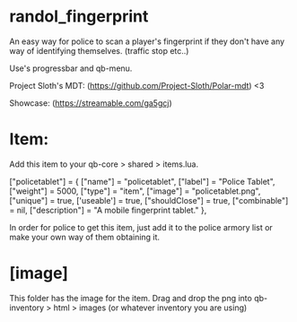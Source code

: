 # randol_fingerprint

An easy way for police to scan a player's fingerprint if they don't have any way of identifying themselves. (traffic stop etc..)

Use's progressbar and qb-menu.

Project Sloth's MDT: (https://github.com/Project-Sloth/Polar-mdt) <3

Showcase: (https://streamable.com/ga5gcj)

# Item:

Add this item to your qb-core > shared > items.lua.

["policetablet"] = {
	["name"] = "policetablet",
	["label"] = "Police Tablet",
	["weight"] = 5000,
	["type"] = "item",
	["image"] = "policetablet.png",
	["unique"] = true,
	['useable'] = true,
	["shouldClose"] = true,
	["combinable"] = nil,
	["description"] = "A mobile fingerprint tablet."
},

In order for police to get this item, just add it to the police armory list or make your own way of them obtaining it.

# [image]

This folder has the image for the item. Drag and drop the png into qb-inventory > html > images (or whatever inventory you are using)

